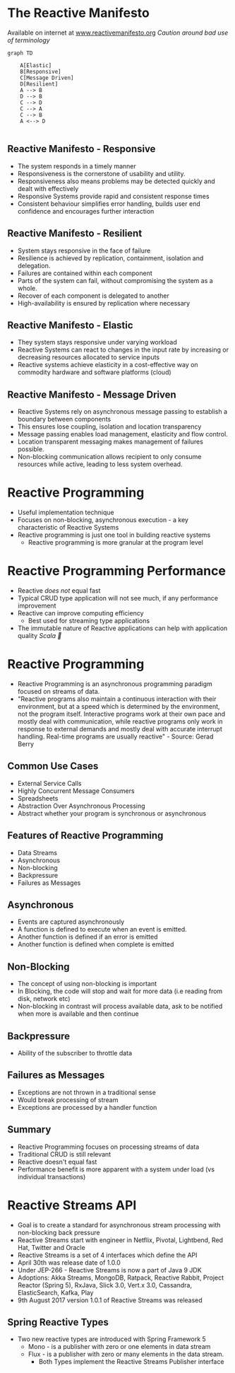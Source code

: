 # The Reactive Manifesto

Available on internet at www.reactivemanifesto.org
*Caution around bad use of terminology*

```mermaid
graph TD
    
    A[Elastic]
    B[Responsive]
    C[Message Driven]
    D[Resilient]
    A --> B
    D --> B
    C --> D
    C --> A
    C --> B
    A <--> D


```
## Reactive Manifesto - Responsive
- The system responds in a timely manner
- Responsiveness is the cornerstone of usability and utility.
- Responsiveness also means problems may be detected quickly and dealt with effectively
- Responsive Systems provide rapid and consistent response times
- Consistent behaviour simplifies error handling, builds user end confidence and encourages further interaction

## Reactive Manifesto - Resilient
- System stays responsive in the face of failure
- Resilience is achieved by replication, containment, isolation and delegation.
- Failures are contained within each component
- Parts of the system can fail, without compromising the system as a whole.
- Recover of each component is delegated to another
- High-availability is ensured by replication where necessary 

## Reactive Manifesto - Elastic
- They system stays responsive under varying workload
- Reactive Systems can react to changes in the input rate by increasing or decreasing resources allocated to service inputs
- Reactive systems achieve elasticity in a cost-effective way on commodity hardware and software platforms (cloud)

## Reactive Manifesto - Message Driven
- Reactive Systems rely on asynchronous message passing to establish a boundary between components
- This ensures lose coupling, isolation and location transparency
- Message passing enables load management, elasticity and flow control.
- Location transparent messaging makes management of failures possible.
- Non-blocking communication allows recipient to only consume resources while active, leading to less system overhead.

# Reactive Programming
- Useful implementation technique
- Focuses on non-blocking, asynchronous execution - a key characteristic of Reactive Systems
- Reactive programming is just one tool in building reactive systems
  - Reactive programming is more granular at the program level

# Reactive Programming Performance
- Reactive *does not* equal fast
- Typical CRUD type application will not see much, if any performance improvement
- Reactive can improve computing efficiency
  - Best used for streaming type applications
- The immutable nature of Reactive applications can help with application quality *Scala 🤔*

# Reactive Programming
- Reactive Programming is an asynchronous programming paradigm focused on streams of data.
- "Reactive programs also maintain a continuous interaction with their environment, but at a speed which is determined by the environment, not the program itself. Interactive programs work at their own pace and mostly deal with communication, while reactive programs only work in response to external demands and mostly deal with accurate interrupt handling. Real-time programs are usually reactive" - Source: Gerad Berry

## Common Use Cases
- External Service Calls
- Highly Concurrent Message Consumers
- Spreadsheets
- Abstraction Over Asynchronous Processing
- Abstract whether your program is synchronous or asynchronous

## Features of Reactive Programming
- Data Streams
- Asynchronous
- Non-blocking
- Backpressure
- Failures as Messages

## Asynchronous
- Events are captured asynchronously
- A function is defined to execute when an event is emitted.
- Another function is defined if an error is emitted
- Another function is defined when complete is emitted

## Non-Blocking
- The concept of using non-blocking is important
- In Blocking, the code will stop and wait for more data (i.e reading from disk, network etc)
- Non-blocking in contrast will process available data, ask to be notified when more is available and then continue

## Backpressure
- Ability of the subscriber to throttle data

## Failures as Messages
- Exceptions are not thrown in a traditional sense
- Would break processing of stream
- Exceptions are processed by a handler function

## Summary
- Reactive Programming focuses on processing streams of data
- Traditional CRUD is still relevant
- Reactive doesn't equal fast
- Performance benefit is more apparent with a system under load (vs individual transactions)

# Reactive Streams API
- Goal is to create a standard for asynchronous stream processing with non-blocking back pressure
- Reactive Streams start with engineer in Netflix, Pivotal, Lightbend, Red Hat, Twitter and Oracle
- Reactive Streams is a set of 4 interfaces which define the API
- April 30th was release date of 1.0.0
- Under JEP-266 - Reactive Streams is now a part of Java 9 JDK
- Adoptions: Akka Streams, MongoDB, Ratpack, Reactive Rabbit, Project Reactor (Spring 5), RxJava, Slick 3.0, Vert.x 3.0, Cassandra, ElasticSearch, Kafka, Play
- 9th August 2017 version 1.0.1 of Reactive Streams was released

## Spring Reactive Types
- Two new reactive types are introduced with Spring Framework 5
  - Mono - is a publisher with zero or one elements in data stream
  - Flux - is a publisher with zero or many elements in the data stream.
    - Both Types implement the Reactive Streams Publisher interface